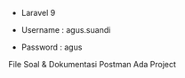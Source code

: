 - Laravel 9

- Username : agus.suandi
- Password : agus

File Soal & Dokumentasi Postman Ada Project